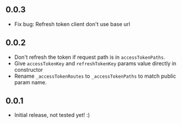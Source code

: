 ## 0.0.3

* Fix bug: Refresh token client don't use base url

## 0.0.2

* Don't refresh the token if request path is in `accessTokenPaths`.
* Give `accessTokenKey` and `refreshTokenKey` params value directly in constructor
* Rename `_accessTokenRoutes` to `_accessTokenPaths` to match public param name.

## 0.0.1

* Initial release, not tested yet! :)
